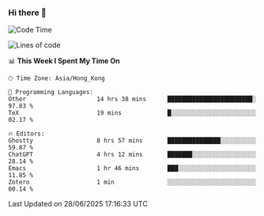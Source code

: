 ### Hi there 👋

<!--
**nicehiro/nicehiro** is a ✨ _special_ ✨ repository because its `README.md` (this file) appears on your GitHub profile.

Here are some ideas to get you started:

- 🔭 I’m currently working on ...
- 🌱 I’m currently learning ...
- 👯 I’m looking to collaborate on ...
- 🤔 I’m looking for help with ...
- 💬 Ask me about ...
- 📫 How to reach me: ...
- 😄 Pronouns: ...
- ⚡ Fun fact: ...
-->

<!--START_SECTION:waka-->
![Code Time](http://img.shields.io/badge/Code%20Time-759%20hrs%2039%20mins-blue)

![Lines of code](https://img.shields.io/badge/From%20Hello%20World%20I%27ve%20Written-1.7%20million%20lines%20of%20code-blue)

📊 **This Week I Spent My Time On** 

```text
🕑︎ Time Zone: Asia/Hong_Kong

💬 Programming Languages: 
Other                    14 hrs 38 mins      ████████████████████████░   97.83 % 
TeX                      19 mins             █░░░░░░░░░░░░░░░░░░░░░░░░   02.17 % 

🔥 Editors: 
Ghostty                  8 hrs 57 mins       ███████████████░░░░░░░░░░   59.87 % 
ChatGPT                  4 hrs 12 mins       ███████░░░░░░░░░░░░░░░░░░   28.14 % 
Emacs                    1 hr 46 mins        ███░░░░░░░░░░░░░░░░░░░░░░   11.85 % 
Zotero                   1 min               ░░░░░░░░░░░░░░░░░░░░░░░░░   00.14 % 
```


 Last Updated on 28/06/2025 17:16:33 UTC
<!--END_SECTION:waka-->
